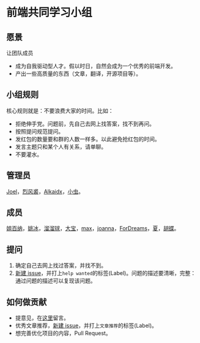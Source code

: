 # 前端共同学习小组
## 愿景
让团队成员
* 成为自我驱动型人才。假以时日，自然会成为一个优秀的前端开发。
* 产出一些高质量的东西（文章，翻译，开源项目等）。

## 小组规则
核心规则就是：不要浪费大家的时间。比如：
* 拒绝伸手党。问题前，先自己去网上找答案，找不到再问。
* 按照提问规范提问。
* 发红包的数量要和群的人数一样多。以此避免抢红包的时间。
* 发言主题只和某个人有关系，请单聊。
* 不要灌水。

## 管理员
[Joel](detail/member.md#Joel)，[烈风裘](detail/member.md#烈风裘)，[Alkaidx](detail/member.md#Alkaidx)，[小虫](detail/member.md#face)。

## 成员
[姐百纳](detail/member.md#姐百纳)，[姚冰](detail/member.md#姚冰)，[溜溜球](detail/member.md#溜溜球)，[大宝](detail/member.md#大宝)，[max](detail/member.md#max)，[joanna](detail/member.md#joanna)，[ForDreams](detail/member.md#ForDreams)，[夏](detail/member.md#xia)，[胡蝶](detail/member.md#胡蝶)。

## 提问
1. 确定自己去网上找过答案，并找不到。
1. [新建 issue](https://github.com/iamjoel/front-end-community/issues/new)，并打上`help wanted`的标签(Label)。问题的描述要清晰，完整：通过问题的描述可以复现该问题。

## 如何做贡献
* 提意见，在[这里](https://github.com/iamjoel/front-end-community/issues/2)留言。
* 优秀文章推荐，[新建 issue](https://github.com/iamjoel/front-end-community/issues/new)，并打上`文章推荐`的标签(Label)。
* 想完善优化项目的内容，Pull Request。









